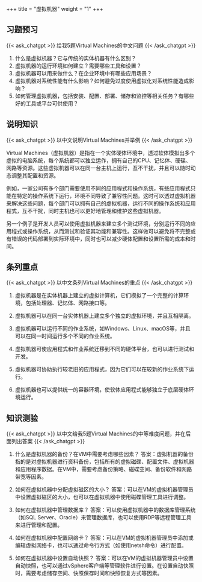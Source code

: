 +++
title = "虚拟机器"
weight = "1"
+++
## 习题预习
{{< ask_chatgpt >}}
给我5题Virtual Machines的中文问题
{{< /ask_chatgpt >}}



1. 什么是虚拟机器？它与传统的实体机器有什么区别？
2. 虚拟机器的运行环境如何建立？需要哪些工具和设置？
3. 虚拟机器可以用来做什么？在企业环境中有哪些应用场景？
4. 虚拟机器对系统性能有什么影响？如何避免过度使用虚拟化对系统性能造成影响？
5. 如何管理虚拟机器，包括安装、配置、部署、储存和监控等相关任务？有哪些好的工具或平台可供使用？   

## 说明知识
{{< ask_chatgpt >}}
以中文说明Virtual Machines并举例
{{< /ask_chatgpt >}}



Virtual Machines（虚拟机器）是指在一个实体硬体环境中，透过软体模拟出多个虚拟的电脑系统，每个系统都可以独立运作，拥有自己的CPU、记忆体、硬碟、网路等资源。这些虚拟机器可以在同一台主机上运行，互不干扰，并且可以随时动态调整其配置和资源。

例如，一家公司有多个部门需要使用不同的应用程式和操作系统，有些应用程式只能在特定的操作系统下运行，环境不同导致了兼容性问题。这时可以透过虚拟机器来解决这些问题，每个部门可以拥有自己的虚拟机器，运行不同的操作系统和应用程式，互不干扰，同时主机也可以更好地管理和维护这些虚拟机器。

另一个例子是开发人员可以使用虚拟机器来建立多个测试环境，分别运行不同的应用程式或操作系统，从而测试和验证其功能和兼容性。这样做可以避免将不完整或有错误的代码部署到实际环境中，同时也可以减少硬体配置和设置所需的成本和时间。   

## 条列重点
{{< ask_chatgpt >}}
以中文条列Virtual Machines的重点
{{< /ask_chatgpt >}}



1. 虚拟机器是在实体机器上建立的虚拟计算机，它们模拟了一个完整的计算环境，包括处理器、记忆体、网路接口等。

2. 虚拟机器可以在同一台实体机器上建立多个独立的虚拟环境，并且互相隔离。

3. 虚拟机器可以运行不同的作业系统，如Windows、Linux、macOS等，并且可以在同一时间运行多个不同的作业系统。

4. 虚拟机器可使应用程式和作业系统迁移到不同的硬体平台，也可以进行测试和开发。

5. 虚拟机器可协助执行较老旧的应用程式，因为它们可以在较新的作业系统下运行。

6. 虚拟机器也可以提供统一的容器环境，使软体应用程式能够独立于底层硬体环境运行。   

## 知识测验
{{< ask_chatgpt >}}
以中文给我5题Virtual Machines的中等难度问题，并在后面列出答案
{{< /ask_chatgpt >}}



1. 什么是虚拟机器的备份？在VM中需要考虑哪些因素？
答案：虚拟机器的备份指的是对虚拟机器进行资料备份，包括所有的虚拟磁碟、配置文件、虚拟机器和应用程序数据。在VM中，需要考虑备份策略、磁碟空间、备份软件和网路带宽等因素。

2. 如何在虚拟机器中分配虚拟磁区的大小？
答案：可以在VM的虚拟机器管理员中设置虚拟磁区的大小，也可以在虚拟机器中使用磁碟管理工具进行调整。

3. 如何在虚拟机器中管理数据库？
答案：可以使用虚拟机器中的数据库管理系统（如SQL Server、Oracle）来管理数据库，也可以使用RDP等远程管理工具来进行管理和配置。

4. 如何在虚拟机器中配置网络卡？
答案：可以在VM的虚拟机器管理员中添加或编辑虚拟网络卡，也可以通过命令行方式（如使用netsh命令）进行配置。

5. 如何在虚拟机器中设置自动快照？
答案：可以在VM的虚拟机器管理员中设置自动快照，也可以通过vSphere客户端等管理软件进行设置。在设置自动快照时，需要考虑储存空间、快照保存时间和快照恢复方式等因素。   

